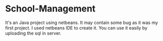 # School-Management
It's an Java project using netbeans. It may contain some bug as it was my first project. I used netbeans IDE to create it. You can use it easily by uploading the sql in server.
